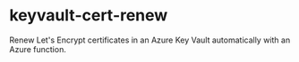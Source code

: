 # keyvault-cert-renew
Renew Let's Encrypt certificates in an Azure Key Vault automatically with an Azure function.
